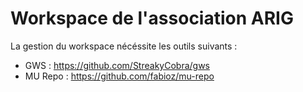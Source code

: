 # Workspace de l'association ARIG #

La gestion du workspace nécéssite les outils suivants :
  * GWS : https://github.com/StreakyCobra/gws
  * MU Repo : https://github.com/fabioz/mu-repo
